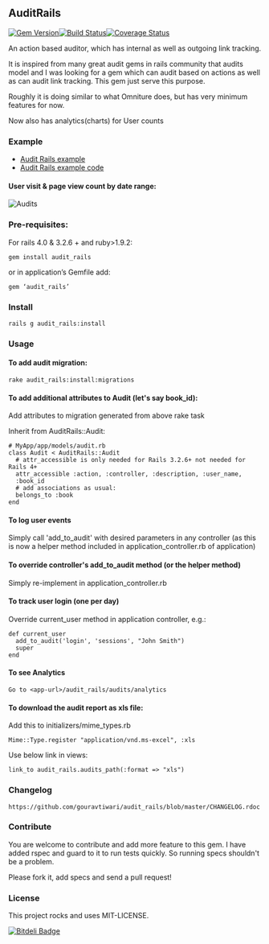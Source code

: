 ## AuditRails
[![Gem Version](https://badge.fury.io/rb/audit_rails.png)](http://badge.fury.io/rb/audit_rails)[![Build Status](https://travis-ci.org/gouravtiwari/audit_rails.png?branch=master)](https://travis-ci.org/gouravtiwari/audit_rails)[![Coverage Status](https://coveralls.io/repos/gouravtiwari/audit_rails/badge.png?branch=master)](https://coveralls.io/r/gouravtiwari/audit_rails?branch=master)

An action based auditor, which has internal as well as outgoing link tracking.

It is inspired from many great audit gems in rails community that audits model and I was looking for a gem which can audit based on actions as well as can audit link tracking. This gem just serve this purpose.

Roughly it is doing similar to what Omniture does, but has very minimum features for now.

Now also has analytics(charts) for User counts

### Example

* [Audit Rails example](http://www.audit-rails.info)
* [Audit Rails example code](https://github.com/gouravtiwari/audit_rails_example)

#### User visit & page view count by date range:
![Audits](https://github.com/gouravtiwari/audit_rails/raw/master/docs/audit-rails.png)

### Pre-requisites:
For rails 4.0 & 3.2.6 + and ruby>1.9.2:

    gem install audit_rails

or in application’s Gemfile add:

    gem ‘audit_rails’

### Install

    rails g audit_rails:install
    
### Usage
#### To add audit migration:

    rake audit_rails:install:migrations

#### To add additional attributes to Audit (let's say book_id):

Add attributes to migration generated from above rake task

Inherit from AuditRails::Audit:

    # MyApp/app/models/audit.rb
    class Audit < AuditRails::Audit
      # attr_accessible is only needed for Rails 3.2.6+ not needed for Rails 4+
      attr_accessible :action, :controller, :description, :user_name, 
      :book_id
      # add associations as usual:
      belongs_to :book
    end

#### To log user events
Simply call 'add_to_audit' with desired parameters in any controller (as this is now a helper method included in application_controller.rb of application)

#### To override controller's add_to_audit method (or the helper method)
Simply re-implement in application_controller.rb

#### To track user login (one per day) 
Override current_user method in application controller, e.g.:

    def current_user
      add_to_audit('login', 'sessions', "John Smith")
      super
    end

#### To see Analytics

    Go to <app-url>/audit_rails/audits/analytics

#### To download the audit report as xls file:
Add this to initializers/mime_types.rb

    Mime::Type.register "application/vnd.ms-excel", :xls

Use below link in views:

    link_to audit_rails.audits_path(:format => "xls")

### Changelog

    https://github.com/gouravtiwari/audit_rails/blob/master/CHANGELOG.rdoc

### Contribute

You are welcome to contribute and add more feature to this gem. I have added rspec and guard to it to run tests quickly. So running specs shouldn't be a problem.

Please fork it, add specs and send a pull request!

### License
This project rocks and uses MIT-LICENSE.


[![Bitdeli Badge](https://d2weczhvl823v0.cloudfront.net/gouravtiwari/audit_rails/trend.png)](https://bitdeli.com/free "Bitdeli Badge")

